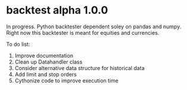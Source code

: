 # backtest alpha 1.0.0
In progress. Python backtester dependent soley on pandas and numpy. Right now this backtester is meant for equities and currencies.

To do list:
1. Improve documentation
2. Clean up Datahandler class
3. Consider alternative data structure for historical data
4. Add limit and stop orders
5. Cythonize code to improve execution time
